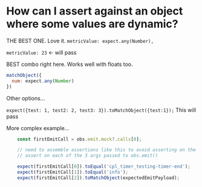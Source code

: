 # How can I assert against an object where some values are dynamic?


THE BEST ONE. Love it. 
`metricValue: expect.any(Number),`

`metricValue: 23` <- will pass

BEST combo right here. Works well with floats too.
```js
matchObject({
  num: expect.any(Number)
})
```


Other options...

`expect({test: 1, test2: 2, test3: 3}).toMatchObject({test:1});` This will pass



More complex example...
```js
    const firstEmitCall = obs.emit.mock?.calls[0];

    // need to assemble assertions like this to avoid asserting on the dynamic timing values (will be different on CI)
    // assert on each of the 3 args passed to obs.emit()

    expect(firstEmitCall[0]).toEqual('cpl_timer_testing-timer-end');
    expect(firstEmitCall[1]).toEqual('info');
    expect(firstEmitCall[2]).toMatchObject(expectedEmitPayload);
```
